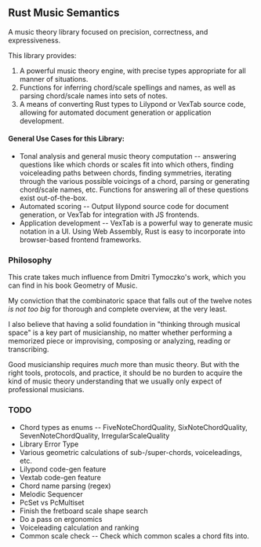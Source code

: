 ## Rust Music Semantics
A music theory library focused on precision, correctness, and expressiveness.

This library provides:

1. A powerful music theory engine, with precise types appropriate for all manner of situations.
2. Functions for inferring chord/scale spellings and names, as well as parsing
chord/scale names into sets of notes.
3. A means of converting Rust types to Lilypond or VexTab source code,
allowing for automated document generation or application development.

#### General Use Cases for this Library:
- Tonal analysis and general music theory computation -- answering questions like which chords or scales fit into which others, finding voiceleading paths between chords, finding symmetries, iterating through
the various possible voicings of a chord, parsing or generating chord/scale names, etc. Functions
for answering all of these questions exist out-of-the-box.
- Automated scoring -- Output lilypond source code for document generation, or VexTab for
integration with JS frontends. 
- Application development -- VexTab is a powerful way to generate music notation in a UI.
Using Web Assembly, Rust is easy to incorporate into browser-based frontend frameworks.

### Philosophy
This crate takes much influence from Dmitri Tymoczko's work, which you can find in his book Geometry of Music.

My conviction that the combinatoric space that falls out of the twelve notes _is not too big_ for thorough and complete overview, at the very least.

I also believe that having a solid foundation in "thinking through musical space" is a key
part of musicianship, no matter whether performing a memorized piece or improvising, composing or analyzing, reading or transcribing.

Good musicianship requires _much_ more than music theory.
But with the right tools, protocols, and practice, it should be no burden to acquire the kind of
music theory understanding that we usually only expect of professional musicians.

### TODO
- Chord types as enums -- FiveNoteChordQuality, SixNoteChordQuality, SevenNoteChordQuality, IrregularScaleQuality
- Library Error Type
- Various geometric calculations of sub-/super-chords, voiceleadings, etc.
- Lilypond code-gen feature
- Vextab code-gen feature
- Chord name parsing (regex)
- Melodic Sequencer
- PcSet vs PcMultiset
- Finish the fretboard scale shape search
- Do a pass on ergonomics
- Voiceleading calculation and ranking
- Common scale check -- Check which common scales a chord fits into.
